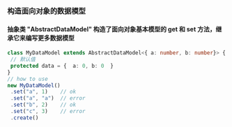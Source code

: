 ### 构造面向对象的数据模型

#### 抽象类 "AbstractDataModel" 构造了面向对象基本模型的 get 和 set 方法，继承它来编写更多数据模型


  ```typescript
 class MyDataModel extends AbstractDataModel<{ a: number, b: number}> {
   // 默认值
   protected data = {  a: 0, b: 0  }
  }
  // how to use
  new MyDataModel()
   .set("a", 1)    // ok
   .set("a", "a")  // error
   .set("b", 2)    // ok
   .set("c", 3)    // error
   .create()
  ```

